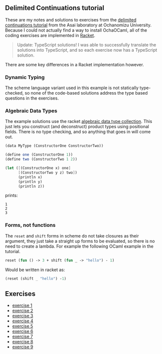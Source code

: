 ## Delimited Continuations tutorial

These are my  notes and solutions to exercises from the [delimited
continuations
tutorial](http://pllab.is.ocha.ac.jp/~asai/cw2011tutorial/) from the
Asai laboratory at Ochanomizu University. Because I could not actually
find a way to install OchaOCaml, all of the coding exercises are
implemented in [Racket][racket].

> Update: TypeScript solutions! I was able to successfully translate 
> the solutions into TypeScript, and so each exercise now has a TypeScript
> solution.

There are some key differences in a Racket implementation however.

### Dynamic Typing

The scheme language variant used in this example is not statically
type-checked, so none of the code-based solutions address the type
based questions in the exercises.

### Algebraic Data Types

The example solutions use the racket [algebraic data type
collection][racket-algebraic]. This just lets you construct (and
deconstruct) product types using positional fields. There is no type
checking, and so anything that goes in will come out.

``` scheme
(data MyType (ConstructorOne ConstructorTwo))

(define one (ConstructorOne 1))
(define two (ConstructorTwo 1 2))

(let ([(ConstructorOne x) one]
      [(ConstructorTwo y z) two])
      (println x)
      (println y)
      (println z))
```

prints:

```
1
2
3
```

### Forms, not functions

The `reset` and `shift` forms in scheme do not take closures as their
argument, they just take a straight up forms  to be evaluated, so
there is no need to create a lambda. For example the following OCaml
example in the tutorial.

``` ocaml
reset (fun () -> 3 + shift (fun _ -> "hello") - 1)
```

Would be written in racket as:

``` scheme
(reset (shift _ "hello") -1)
```

## Exercises

- [exercise 1](./exercise-1.md)
- [exercise 2](./exercise-2.md)
- [exercise 3](./exercise-3.md)
- [exercise 4](./exercise-4.rkt)
- [exercise 5](./exercise-5.rkt)
- [exercise 6](./exercise-6.rkt)
- [exercise 7](./exercise-7.rkt)
- [exercise 8](./exercise-8.rkt)
- [exercise 9](./exercise-9.rkt)

[racket]: https://racket-lang.org
[racket-algebraic]: https://docs.racket-lang.org/algebraic/ref.html
